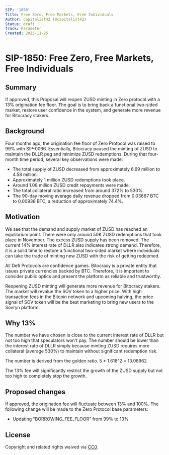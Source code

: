 ```yaml
---
SIP: '1850'
Title: Free Zero, Free Markets, Free Individuals
Author: capitalist42 (@capitalist42)
Status: draft
Track: Parameter
Created: 2023-11-25
---
```


# SIP-1850: Free Zero, Free Markets, Free Individuals

## Summary

If approved, this Proposal will reopen ZUSD minting in Zero protocol with a 13% origination fee floor. The goal is to bring back a functional two-sided market, restore user confidence in the system, and generate more revenue for Bitocracy stakers.

## Background

Four months ago, the origination fee floor of Zero Protocol was raised to 99% with SIP-0066. Essentially, Bitocracy paused the minting of ZUSD to maintain the DLLR peg and minimize ZUSD redemptions. 
During that four-month time period, several key observations were made: 
- The total supply of ZUSD decreased from approximately 6.69 million to 4.58 million.
- Approximately 1 million ZUSD redemptions took place.
- Around 1.08 million ZUSD credit repayments were made.
- The total collateral ratio increased from around 372% to 530%.
- The 90-day moving average daily revenue dropped from 0.03667 BTC to 0.00938 BTC, a reduction of approximately 74.4%.

## Motivation

We see that the demand and supply market of ZUSD has reached an equilibrium point. There were only around 50K ZUSD redemptions that took place in November. The excess ZUSD supply has been removed. The current 14% interest rate of DLLR also indicates strong demand. Therefore, it is a solid time to restore a functional two-sided market where individuals can take the trade of minting new ZUSD with the risk of getting redeemed. 

All Defi Protocols are confidence games. Bitocracy is a private entity that issues private currencies backed by BTC. Therefore, it is important to consider public optics and present the platform as reliable and trustworthy.

Reopening ZUSD minting will generate more revenue for Bitocracy stakers. The market will revalue the SOV token to a higher price. With high transaction fees in the Bitcoin network and upcoming halving, the price signal of SOV token will be the best marketing to bring new users to the Sovryn platform. 

## Why 13%

The number we have chosen is close to the current interest rate of DLLR but not too high that speculators won't pay.  The number should be lower than the interest rate of DLLR simply because minting ZUSD requires more collateral (average 530%) to maintain without significant redemption risk.

The number is derived from the golden ratio. 
5 * 1.618^2 = 13.08962

The 13% fee will significantly restrict the growth of the ZUSD supply but not too high to completely stop the growth.  

## Proposed changes
If approved, the origination fee will fluctuate between 13% and 100%. 
The following change will be made to the Zero Protocol base parameters: 
- Updating "BORROWING_FEE_FLOOR" from 99% to 13%  


## License

Copyright and related rights waived via [CC0](https://creativecommons.org/publicdomain/zero/1.0/).
